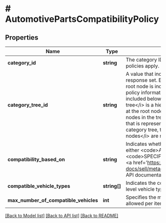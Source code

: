 # # AutomotivePartsCompatibilityPolicy

## Properties

Name | Type | Description | Notes
------------ | ------------- | ------------- | -------------
**category_id** | **string** | The category ID to which the automotive-parts-compatibility policies apply. | [optional]
**category_tree_id** | **string** | A value that indicates the root node of the category tree used for the response set. Each marketplace is based on a category tree whose root node is indicated by this unique category ID value. All category policy information returned by this call pertains to the categories included below this root node of the tree.    &lt;br&gt;&lt;br&gt;A &lt;i&gt;category tree&lt;/i&gt; is a hierarchical framework of eBay categories that begins at the root node of the tree and extends to include all the child nodes in the tree. Each child node in the tree is an eBay category that is represented by a unique &lt;b&gt;categoryId&lt;/b&gt; value. Within a category tree, the root node has no parent node and &lt;i&gt;leaf nodes&lt;/i&gt; are nodes that have no child nodes. | [optional]
**compatibility_based_on** | **string** | Indicates whether the category supports parts compatibility by either &lt;code&gt;ASSEMBLY&lt;/code&gt; or by &lt;code&gt;SPECIFICATION&lt;/code&gt;. For implementation help, refer to &lt;a href&#x3D;&#39;https://developer.ebay.com/api-docs/sell/metadata/types/sel:CompatibilityTypeEnum&#39;&gt;eBay API documentation&lt;/a&gt; | [optional]
**compatible_vehicle_types** | **string[]** | Indicates the compatibility classification of the part based on high-level vehicle types. | [optional]
**max_number_of_compatible_vehicles** | **int** | Specifies the maximum number of compatible vehicle-applications allowed per item. | [optional]

[[Back to Model list]](../../README.md#models) [[Back to API list]](../../README.md#endpoints) [[Back to README]](../../README.md)
